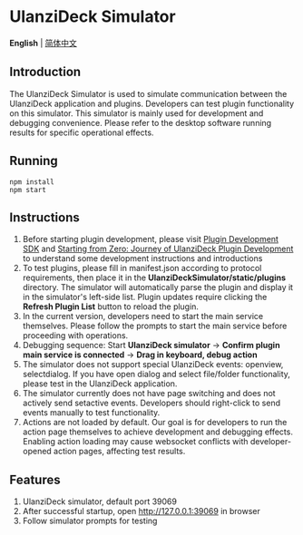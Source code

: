 # UlanziDeck Simulator


<p align="start">
   <strong>English</strong> | <a href="./README.zh.md">简体中文</a>
</p>


## Introduction
The UlanziDeck Simulator is used to simulate communication between the UlanziDeck application and plugins. Developers can test plugin functionality on this simulator. This simulator is mainly used for development and debugging convenience. Please refer to the desktop software running results for specific operational effects.

## Running

```
npm install
npm start
```

## Instructions
 <ol>
  <li>Before starting plugin development, please visit <a href="https://github.com/UlanziTechnology/UlanziDeckPlugin-SDK" target="_blank">Plugin Development SDK</a> and <a href="https://cloud.tencent.com/developer/article/2461403" target="_blank">Starting from Zero: Journey of UlanziDeck Plugin Development</a> to understand some development instructions and introductions</li>
  <li>To test plugins, please fill in manifest.json according to protocol requirements, then place it in the <strong>UlanziDeckSimulator/static/plugins</strong> directory. The simulator will automatically parse the plugin and display it in the simulator's left-side list. Plugin updates require clicking the <strong>Refresh Plugin List</strong> button to reload the plugin.</li>
  <li>In the current version, developers need to start the main service themselves. Please follow the prompts to start the main service before proceeding with operations.</li>
  <li>Debugging sequence: Start <strong>UlanziDeck simulator</strong> -> <strong>Confirm plugin main service is connected</strong> -> <strong>Drag in keyboard, debug action</strong></li>
  <li>The simulator does not support special UlanziDeck events: openview, selectdialog. If you have open dialog and select file/folder functionality, please test in the UlanziDeck application.</li>
  <li>The simulator currently does not have page switching and does not actively send setactive events. Developers should right-click to send events manually to test functionality.</li>
  <li>Actions are not loaded by default. Our goal is for developers to run the action page themselves to achieve development and debugging effects. Enabling action loading may cause websocket conflicts with developer-opened action pages, affecting test results.</li>
</ol>

## Features

1. UlanziDeck simulator, default port 39069
2. After successful startup, open http://127.0.0.1:39069 in browser
3. Follow simulator prompts for testing 